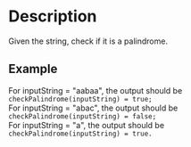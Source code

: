 # Description

Given the string, check if it is a palindrome.  

## Example

For inputString = "aabaa", the output should be  
`checkPalindrome(inputString) = true;`  
For inputString = "abac", the output should be  
`checkPalindrome(inputString) = false;`  
For inputString = "a", the output should be  
`checkPalindrome(inputString) = true.`  


